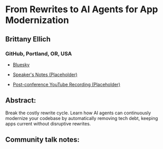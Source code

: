 # From Rewrites to AI Agents for App Modernization 

## Brittany Ellich
### GitHub, Portland, OR, USA 
- [Bluesky](https://bsky.app/profile/brittanyellich.com) 

- [Speaker's Notes (Placeholder)]()
- [Post-conference YouTube Recording (Placeholder)]()
## Abstract: 

Break the costly rewrite cycle. Learn how AI agents can continuously modernize your codebase by automatically removing tech debt, keeping apps current without disruptive rewrites.
## Community talk notes: 